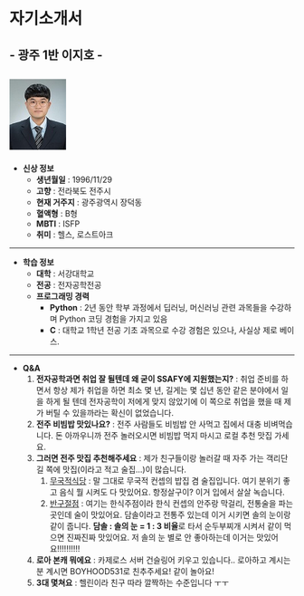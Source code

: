 # 자기소개서
## - 광주 1반 이지호 -

![이미지](https://github.com/jeho1129/jeho1129/blob/master/asdf.jpg)
---
- **신상 정보**
    - **생년월일** : 1996/11/29
    - **고향** : 전라북도 전주시
    - **현재 거주지** : 광주광역시 장덕동
    - **혈액형** : B형
    - **MBTI** : ISFP
    - **취미** : 헬스, 로스트아크
---
- **학습 정보**
    - **대학** : 서강대학교
    - **전공** : 전자공학전공
    - **프로그래밍 경력**
      - **Python** : 2년 동안 학부 과정에서 딥러닝, 머신러닝 관련 과목들을 수강하며 Python 코딩 경험을 가지고 있음
      - **C** : 대학교 1학년 전공 기초 과목으로 수강 경험은 있으나, 사실상 제로 베이스.
---
- **Q&A**
    1. **전자공학과면 취업 잘 될텐데 왜 굳이 SSAFY에 지원했는지?** : 취업 준비를 하면서 항상 제가 취업을 하면 최소 몇 년, 길게는 몇 십년 동안 같은 분야에서 일을 하게 될 텐데 전자공학이 저에게 맞지 않았기에 이 쪽으로 취업을 했을 때 제가 버틸 수 있을까라는 확신이 없었습니다.
    2. **전주 비빔밥 맛있나요?** : 전주 사람들도 비빔밥 안 사먹고 집에서 대충 비벼먹습니다. 돈 아까우니까 전주 놀러오시면 비빔밥 먹지 마시고 로컬 추천 맛집 가세요.
    3. **그러면 전주 맛집 추천해주세요** : 제가 친구들이랑 놀러갈 때 자주 가는 객리단길 쪽에 맛집(이라고 적고 술집...)이 많습니다.
       1. [무국적식당](https://search.naver.com/search.naver?sm=tab_hty.top&where=nexearch&query=%EC%A0%84%EC%A3%BC+%EB%AC%B4%EA%B5%AD%EC%A0%81%EC%8B%9D%EB%8B%B9&oquery=%EB%AC%B4%EA%B5%AD%EC%A0%81%EC%8B%9D%EB%8B%B9&tqi=i6HSolp0J1sssMDAdHRssssstmK-050653) : 말 그대로 무국적 컨셉의 밥집 겸 술집입니다. 여기 분위기 좋고 음식 뭘 시켜도 다 맛있어요. 항정살구이? 이거 입에서 살살 녹습니다.
       2. [반구절점](https://search.naver.com/search.naver?sm=tab_hty.top&where=nexearch&query=%EC%A0%84%EC%A3%BC+%EB%B0%98%EA%B5%AC%EC%A0%88%EC%A0%90&oquery=%EC%A0%84%EC%A3%BC+%EB%AC%B4%EA%B5%AD%EC%A0%81%EC%8B%9D%EB%8B%B9&tqi=i6HSrwp0J1sssMACa2ZssssssZl-346099) : 여기는 한식주점이라 한식 컨셉의 안주랑 막걸리, 전통술을 파는 곳인데 술이 맛있어요. 담솔이라고 전통주 있는데 이거 시키면 솔의 눈이랑 같이 줍니다. **담솔 : 솔의 눈 = 1 : 3 비율**로 타서 순두부찌개 시켜서 같이 먹으면 진짜진짜 맛있어요. 저 솔의 눈 별로 안 좋아하는데 이거는 맛있어요!!!!!!!!!!
    4. **로아 본캐 뭐에요** : 카제로스 서버 건슬링어 키우고 있습니다.. 로아하고 계시는 분 계시면 BOYHOOD531로 친추주세요! 같이 놀아요!
    5. **3대 몇쳐요** : 헬린이라 친구 따라 깔짝하는 수준입니다 ㅜㅜ


